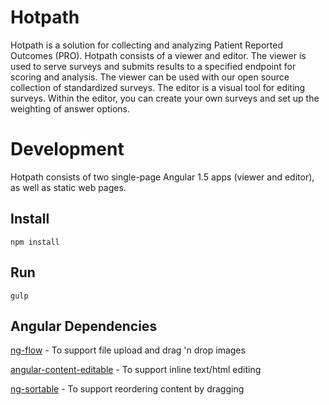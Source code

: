# Hotpath
Hotpath is a solution for collecting and analyzing Patient Reported Outcomes (PRO). Hotpath consists of a viewer and editor. The viewer is used to serve surveys and submits results to a specified endpoint for scoring and analysis. The viewer can be used with our open source collection of standardized surveys. The editor is a visual tool for editing surveys. Within the editor, you can create your own surveys and set up the weighting of answer options.

# Development

Hotpath consists of two single-page Angular 1.5 apps (viewer and editor), as well as static web pages.

## Install
   `npm install`

## Run
   `gulp`

## Angular Dependencies

[ng-flow](https://github.com/flowjs/ng-flow) - To support file upload and drag 'n drop images

[angular-content-editable](https://github.com/codekraft-studio/angular-content-editable) - To support inline text/html editing

[ng-sortable](https://github.com/a5hik/ng-sortable) - To support reordering content by dragging
